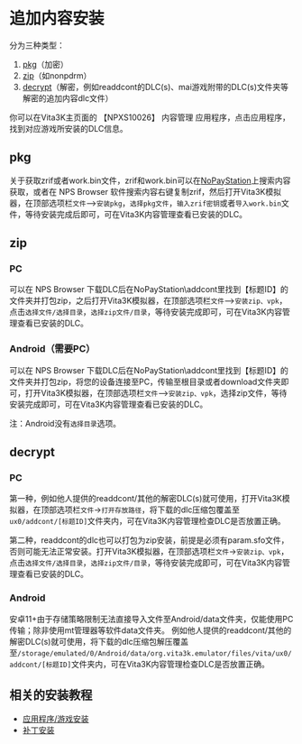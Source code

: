 # 追加内容安装
分为三种类型：
1. [pkg](http:///croden1999.github.io/Vita3K-quick-guide/README_ADDCONT#pkg)（加密）
2. [zip](http://croden1999.github.io/Vita3K-quick-guide/README_ADDCONT#zip)（如nonpdrm）
3. [decrypt](http://croden1999.github.io/Vita3K-quick-guide/README_ADDCONT#decrypt)（解密，例如readdcont的DLC(s)、mai游戏附带的DLC(s)文件夹等解密的追加内容dlc文件）

你可以在Vita3K主页面的 【NPXS10026】 内容管理 应用程序，点击应用程序，找到对应游戏所安装的DLC信息。

## pkg
关于获取zrif或者work.bin文件，zrif和work.bin可以在[NoPayStation](https://nopaystation.com)上搜索内容获取，或者在 NPS Browser 软件搜索内容右键复制zrif，然后打开Vita3K模拟器，在顶部选项栏`文件`——>`安装pkg`，`选择pkg文件`，`输入zrif密钥`或者`导入work.bin`文件，等待安装完成后即可，可在Vita3K内容管理查看已安装的DLC。

## zip
### PC
可以在 NPS Browser 下载DLC后在NoPayStation\addcont里找到【标题ID】的文件夹并打包zip，之后打开Vita3K模拟器，在顶部选项栏`文件`——>`安装zip、vpk`，点击`选择文件/选择目录`，`选择zip文件/目录`，等待安装完成即可，可在Vita3K内容管理查看已安装的DLC。

### Android（需要PC）
可以在 NPS Browser 下载DLC后在NoPayStation\addcont里找到【标题ID】的文件夹并打包zip，将您的设备连接至PC，传输至根目录或者download文件夹即可，打开Vita3K模拟器，在顶部选项栏`文件`——>`安装zip、vpk`，选择zip文件，等待安装完成即可，可在Vita3K内容管理查看已安装的DLC。

注：Android没有`选择目录`选项。

## decrypt
### PC
第一种，例如他人提供的readdcont/其他的解密DLC(s)就可使用，打开Vita3K模拟器，在顶部选项栏`文件`→`打开存放路径`，将下载的dlc压缩包覆盖至`ux0/addcont/[标题ID]`文件夹内，可在Vita3K内容管理检查DLC是否放置正确。

第二种，readdcont的dlc也可以打包为zip安装，前提是必须有param.sfo文件，否则可能无法正常安装。打开Vita3K模拟器，在顶部选项栏`文件`→`安装zip、vpk`，点击`选择文件/选择目录`，`选择zip文件/目录`，等待安装完成即可，可在Vita3K内容管理查看已安装的DLC。

### Android
安卓11+由于存储策略限制无法直接导入文件至Android/data文件夹，仅能使用PC传输；除非使用mt管理器等软件data文件夹。
例如他人提供的readdcont/其他的解密DLC(s)就可使用，将下载的dlc压缩包解压覆盖至`/storage/emulated/0/Android/data/org.vita3k.emulator/files/vita/ux0/addcont/[标题ID]`文件夹内，可在Vita3K内容管理检查DLC是否放置正确。

## 相关的安装教程
- [应用程序/游戏安装](http://croden1999.github.io/Vita3K-quick-guide/README_APP)
- [补丁安装](http://croden1999.github.io/Vita3K-quick-guide/README_PATCH)
